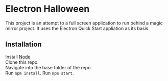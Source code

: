 # Electron Halloween
This project is an attempt to a full screen application to run behind a magic mirror project.
It uses the Electron Quick Start appliation as its basis.

## Installation
Install [Node](https://nodejs.org/en/download/)  
Clone this repo.  
Navigate into the base folder of the repo.  
Run `npm install`.
Run `npm start`.


